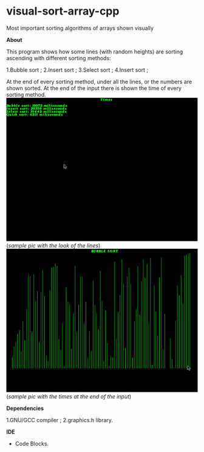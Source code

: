 # visual-sort-array-cpp

Most important sorting algorithms of arrays shown visually

**About**

This program shows how some lines (with random heights) are sorting
 ascending with different sorting methods:
 
1.Bubble sort ;
2.Insert sort ;
3.Select sort ;
4.Insert sort ;

At the end of every sorting method, under all the lines, or the numbers are shown sorted. At the end of the input there is shown the time of every sorting method.
![](https://github.com/LucasMare/visual-sort-array-cpp/blob/master/images/img1.png)
(*sample pic with the look of the lines*)
![](https://github.com/LucasMare/visual-sort-array-cpp/blob/master/images/img2.png)
(*sample pic with the times at the end of the input*)

**Dependencies**

1.GNU/GCC compiler ;
2.graphics.h library.

**IDE**

-  Code Blocks. 
